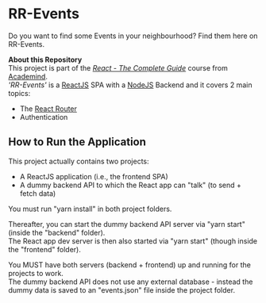 # RR-Events

Do you want to find some Events in your neighbourhood? Find them here on RR-Events.

**About this Repository**<br />
This project is part of the _[React - The Complete Guide](https://www.udemy.com/course/react-the-complete-guide-incl-redux/)_ course from [Academind](https://academind.com).<br />
_'RR-Events'_ is a [ReactJS](https://reactjs.org/) SPA with a [NodeJS](https://nodejs.org/en) Backend and it covers 2 main topics:

- The [React Router](https://reactrouter.com/en/main)
- Authentication

## How to Run the Application

This project actually contains two projects:

- A ReactJS application (i.e., the frontend SPA)
- A dummy backend API to which the React app can "talk" (to send + fetch data)

You must run "yarn install" in both project folders.

Thereafter, you can start the dummy backend API server via "yarn start" (inside the "backend" folder).<br />
The React app dev server is then also started via "yarn start" (though inside the "frontend" folder).

You MUST have both servers (backend + frontend) up and running for the projects to work.<br />
The dummy backend API does not use any external database - instead the dummy data is saved to an "events.json" file inside the project folder.
